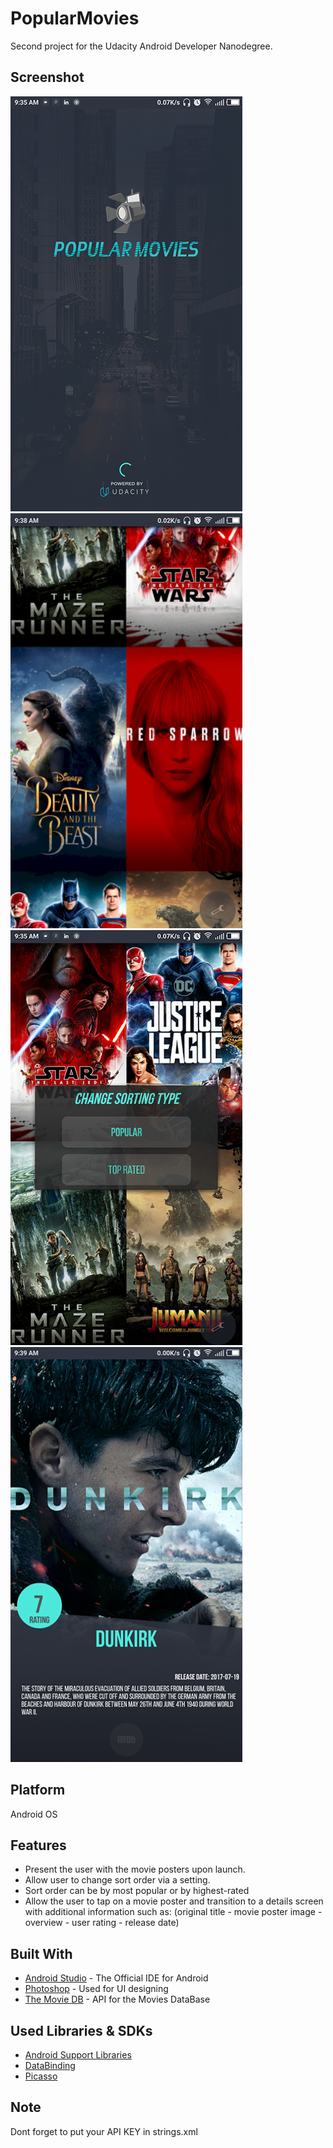 # PopularMovies
Second project for the Udacity Android Developer Nanodegree.

## Screenshot
<img src="screenshot/1.png" height="664" width="371"> <img src="screenshot/2.png" height="664" width="371">
<img src="screenshot/3.png" height="664" width="371"> <img src="screenshot/4.png" height="664" width="371">
## Platform
Android OS
## Features
* Present the user with the movie posters upon launch.
* Allow user to change sort order via a setting.
* Sort order can be by most popular or by highest-rated
* Allow the user to tap on a movie poster and transition to a details screen with additional information such as:
  (original title - movie poster image - overview - user rating - release date)
## Built With
* [Android Studio](https://developer.android.com/studio/index.html) - The Official IDE for Android
* [Photoshop](https://www.photoshop.com/) - Used for UI designing
* [The Movie DB](https://www.themoviedb.org/) - API for the Movies DataBase

## Used Libraries & SDKs
* [Android Support Libraries](https://developer.android.com/topic/libraries/support-library/packages.html)
* [DataBinding](https://developer.android.com/topic/libraries/data-binding/index.html)
* [Picasso](http://square.github.io/picasso/)
## Note
Dont forget to put your API KEY in strings.xml
